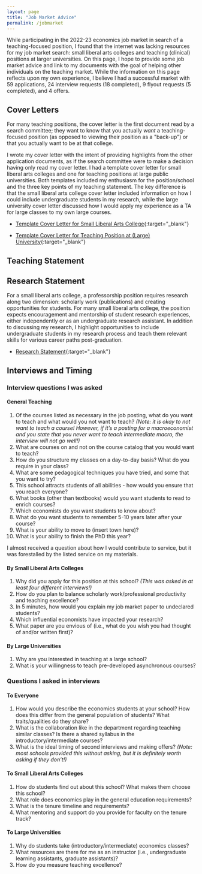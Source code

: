 ```yaml
---
layout: page
title: "Job Market Advice"
permalink: /jobmarket
---
```


While participating in the 2022-23 economics job market in search of a teaching-focused position, I found that the internet was lacking resources for my job market search: small liberal arts colleges and teaching (clinical) positions at larger universities. On this page, I hope to provide some job market advice and link to my documents with the goal of helping other individuals on the teaching market. While the information on this page reflects upon my own experience, I believe I had a successful market with 59 applications, 24 interview requests (18 completed), 9 flyout requests (5 completed), and 4 offers. 

## Cover Letters 

For many teaching positions, the cover letter is the first document read by a search committee; they want to know that you actually *want* a teaching-focused position (as opposed to viewing their position as a "back-up") or that you actually want to be at that college. 

I wrote my cover letter with the intent of providing highlights from the other application documents, as if the search committee were to make a decision having only read my cover letter.
I had a template cover letter for small liberal arts colleges and one for teaching positions at large public universities. Both templates included my enthusiasm for the position/school and the three key points of my teaching statement. The key difference is that the small liberal arts college cover letter included information on how I could include undergraduate students in my research, while the large university cover letter discussed how I would apply my experience as a TA for large classes to my own large courses.

- [Template Cover Letter for Small Liberal Arts College](https://drive.google.com/file/d/1f12NhjnZuIA4gQET_Y33TTV04GDL3-My/view?usp=sharing){:target="_blank"}

- [Template Cover Letter for Teaching Position at (Large) University](https://drive.google.com/file/d/1OtdclNUNSiw9us5iKAcZLZkZ-w3mM7el/view?usp=sharing){:target="_blank"}

## Teaching Statement 



## Research Statement 

For a small liberal arts college, a professorship position requires research along two dimension: scholarly work (publications) and creating opportunities for students. For many small liberal arts college, the position expects encouragement and mentorship of student research experiences, either independently or as an undergraduate research assistant. In addition to discussing my research, I highlight opportunities to include undergraduate students in my research process and teach them relevant skills for various career paths post-graduation.

- [Research Statement](https://drive.google.com/file/d/1Uk1CneJDWBEhgZa8m41aNG946-ekph6R/view?usp=sharing){:target="_blank"}

## Interviews and Timing

### Interview questions I was asked

#### General Teaching
1. Of the courses listed as necessary in the job posting, what do you want to teach and what would you not want to teach? *(Note: it is okay to not want to teach a course! However, if it’s a posting for a macroeconomist and you state that you never want to teach intermediate macro, the interview will not go well!)*
2. What are courses on and not on the course catalog that you would want to teach?
3. How do you structure my classes on a day-to-day basis? What do you require in your class?
4. What are some pedagogical techniques you have tried, and some that you want to try?
5. This school attracts students of all abilities - how would you ensure that you reach everyone?
6. What books (other than textbooks) would you want students to read to enrich courses?
7. Which economists do you want students to know about?
8. What do you want students to remember 5-10 years later after your course?
9. What is your ability to move to (insert town here)?
10. What is your ability to finish the PhD this year?

I almost received a question about how I would contribute to service, but it was forestalled by the listed service on my materials.

#### By Small Liberal Arts Colleges
1. Why did you apply for this position at this school? *(This was asked in at least four different interviews!)*
2. How do you plan to balance scholarly work/professional productivity and teaching excellence?
3. In 5 minutes, how would you explain my job market paper to undeclared students?
4. Which influential economists have impacted your research?
5. What paper are you envious of (i.e., what do you wish you had thought of and/or written first)?

#### By Large Universities
1. Why are you interested in teaching at a large school?
2. What is your willingness to teach pre-developed asynchronous courses?

### Questions I asked in interviews
#### To Everyone

1. How would you describe the economics students at your school? How does this differ from the general population of students? What traits/qualities do they share?
2. What is the collaboration like in the department regarding teaching similar classes? Is there a shared syllabus in the introductory/intermediate courses?
3. What is the ideal timing of second interviews and making offers? *(Note: most schools provided this without asking, but it is definitely worth asking if they don’t!)*
   
#### To Small Liberal Arts Colleges

1. How do students find out about this school? What makes them choose this school?
2. What role does economics play in the general education requirements?
3. What is the tenure timeline and requirements?
4. What mentoring and support do you provide for faculty on the tenure track?

#### To Large Universities

1. Why do students take (introductory/intermediate) economics classes?
2. What resources are there for me as an instructor (i.e., undergraduate learning assistants, graduate assistants)?
3. How do you measure teaching excellence?

